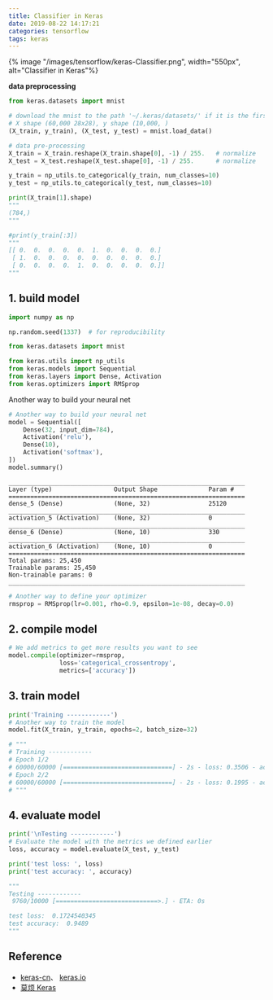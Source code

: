 ```yaml
---
title: Classifier in Keras
date: 2019-08-22 14:17:21
categories: tensorflow
tags: keras
---
```


{% image "/images/tensorflow/keras-Classifier.png", width="550px", alt="Classifier in Keras"%}

<!-- more -->

**data preprocessing**

```python
from keras.datasets import mnist

# download the mnist to the path '~/.keras/datasets/' if it is the first time to be called
# X shape (60,000 28x28), y shape (10,000, )
(X_train, y_train), (X_test, y_test) = mnist.load_data()

# data pre-processing
X_train = X_train.reshape(X_train.shape[0], -1) / 255.   # normalize
X_test = X_test.reshape(X_test.shape[0], -1) / 255.      # normalize

y_train = np_utils.to_categorical(y_train, num_classes=10)
y_test = np_utils.to_categorical(y_test, num_classes=10)

print(X_train[1].shape)
"""
(784,)
"""

#print(y_train[:3])
"""
[[ 0.  0.  0.  0.  0.  1.  0.  0.  0.  0.]
 [ 1.  0.  0.  0.  0.  0.  0.  0.  0.  0.]
 [ 0.  0.  0.  0.  1.  0.  0.  0.  0.  0.]]
"""
```

## 1. build model


```python
import numpy as np

np.random.seed(1337)  # for reproducibility

from keras.datasets import mnist

from keras.utils import np_utils
from keras.models import Sequential
from keras.layers import Dense, Activation
from keras.optimizers import RMSprop

```

Another way to build your neural net

```python
# Another way to build your neural net
model = Sequential([
    Dense(32, input_dim=784),
    Activation('relu'),
    Dense(10),
    Activation('softmax'),
])
model.summary()
```

    _________________________________________________________________
    Layer (type)                 Output Shape              Param #   
    =================================================================
    dense_5 (Dense)              (None, 32)                25120     
    _________________________________________________________________
    activation_5 (Activation)    (None, 32)                0         
    _________________________________________________________________
    dense_6 (Dense)              (None, 10)                330       
    _________________________________________________________________
    activation_6 (Activation)    (None, 10)                0         
    =================================================================
    Total params: 25,450
    Trainable params: 25,450
    Non-trainable params: 0
    _________________________________________________________________



```python
# Another way to define your optimizer
rmsprop = RMSprop(lr=0.001, rho=0.9, epsilon=1e-08, decay=0.0)
```

## 2. compile model


```python
# We add metrics to get more results you want to see
model.compile(optimizer=rmsprop,
              loss='categorical_crossentropy',
              metrics=['accuracy'])
```

## 3. train model


```python
print('Training ------------')
# Another way to train the model
model.fit(X_train, y_train, epochs=2, batch_size=32)

# """
# Training ------------
# Epoch 1/2
# 60000/60000 [==============================] - 2s - loss: 0.3506 - acc: 0.9025     
# Epoch 2/2
# 60000/60000 [==============================] - 2s - loss: 0.1995 - acc: 0.9421   
# """
```

## 4. evaluate model


```python
print('\nTesting ------------')
# Evaluate the model with the metrics we defined earlier
loss, accuracy = model.evaluate(X_test, y_test)

print('test loss: ', loss)
print('test accuracy: ', accuracy)

"""
Testing ------------
 9760/10000 [============================>.] - ETA: 0s

test loss:  0.1724540345
test accuracy:  0.9489
"""
```

## Reference

- [keras-cn][1]、 [keras.io][2]
- [莫烦 Keras][4]

[1]: https://keras-cn.readthedocs.io/en/latest/backend/
[2]: https://keras.io/
[4]: https://morvanzhou.github.io/tutorials/machine-learning/keras/